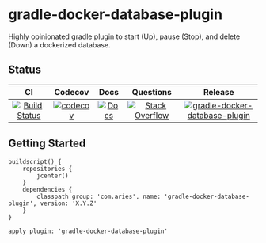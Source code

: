 # gradle-docker-database-plugin

Highly opinionated gradle plugin to start (Up), pause (Stop), and delete (Down) a dockerized database.

## Status

| CI | Codecov | Docs | Questions | Release |
| :---: | :---: | :---: | :---: | :---: |
| [![Build Status](https://travis-ci.org/project-aries/gradle-docker-database-plugin.svg?branch=master)](https://travis-ci.org/project-aries/gradle-docker-database-plugin) | [![codecov](https://codecov.io/gh/project-aries/gradle-docker-database-plugin/branch/master/graph/badge.svg)](https://codecov.io/gh/project-aries/gradle-docker-database-plugin) | [![Docs](https://img.shields.io/badge/docs-latest-blue.svg)](http://htmlpreview.github.io/?https://github.com/project-aries/gradle-docker-database-plugin/blob/gh-pages/docs/index.html) | [![Stack Overflow](https://img.shields.io/badge/stack-overflow-4183C4.svg)](https://stackoverflow.com/questions/tagged/gradle-docker-database-plugin) | [![gradle-docker-database-plugin](https://api.bintray.com/packages/project-aries/libs-release-local/gradle-docker-database-plugin/images/download.svg) ](https://bintray.com/project-aries/libs-release-local/gradle-docker-database-plugin/_latestVersion) |

## Getting Started

```
buildscript() {
    repositories {
        jcenter()
    }
    dependencies {
        classpath group: 'com.aries', name: 'gradle-docker-database-plugin', version: 'X.Y.Z'
    }
}

apply plugin: 'gradle-docker-database-plugin'
```
